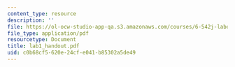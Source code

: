 ```yaml
---
content_type: resource
description: ''
file: https://ol-ocw-studio-app-qa.s3.amazonaws.com/courses/6-542j-laboratory-on-the-physiology-acoustics-and-perception-of-speech-fall-2005/c0b68cf5620e24cfe041b85302a5de49_lab1_handout.pdf
file_type: application/pdf
resourcetype: Document
title: lab1_handout.pdf
uid: c0b68cf5-620e-24cf-e041-b85302a5de49
---
```

